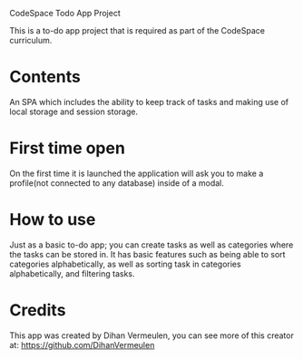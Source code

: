 CodeSpace Todo App Project

This is a to-do app project that is required as part of the CodeSpace curriculum.

# Contents 

An SPA which includes the ability to keep track of tasks and making use of local storage
and session storage.

# First time open

On the first time it is launched the application will ask you to make a profile(not connected to 
any database) inside of a modal. 

# How to use

Just as a basic to-do app; you can create tasks as well as categories where the tasks can be stored in.
It has basic features such as being able to sort categories alphabetically, as well as sorting task in
categories alphabetically, and filtering tasks.

# Credits

This app was created by Dihan Vermeulen, 
you can see more of this creator at: https://github.com/DihanVermeulen